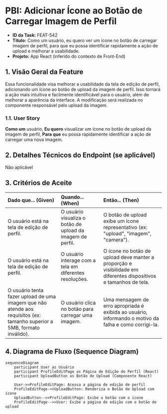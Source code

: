 # PBI: Adicionar Ícone ao Botão de Carregar Imagem de Perfil

- **ID da Task:** FEAT-542
- **Título:** Como um usuário, eu quero ver um ícone no botão de carregar imagem de perfil, para que eu possa identificar rapidamente a ação de upload e melhorar a usabilidade.
- **Projeto:** App React (inferido do contexto de Front-End)

## 1. Visão Geral da Feature
Essa funcionalidade visa melhorar a usabilidade da tela de edição de perfil, adicionando um ícone ao botão de upload da imagem de perfil. Isso tornará a ação mais intuitiva e facilmente identificável para o usuário, além de melhorar a aparência da interface. A modificação será realizada no componente responsável pelo upload da imagem.

### 1.1. User Story
**Como um** usuário,
**Eu quero** visualizar um ícone no botão de upload da imagem de perfil,
**Para que** eu possa rapidamente identificar a ação de carregar uma nova imagem.

## 2. Detalhes Técnicos do Endpoint (se aplicável)
Não aplicável

## 3. Critérios de Aceite
| Dado que... (Given) | Quando... (When) | Então... (Then) |
| :--- | :--- | :--- |
| O usuário está na tela de edição de perfil. | O usuário visualiza o botão de upload da imagem de perfil. | O botão de upload exibe um ícone representativo (ex: "upload", "imagem", "camera"). |
| O usuário está na tela de edição de perfil. | O usuário interage com a tela em diferentes resoluções. | O ícone no botão de upload deve manter a proporção e visibilidade em diferentes dispositivos e tamanhos de tela. |
| O usuário tenta fazer upload de uma imagem que não atende aos requisitos (ex: tamanho superior a 5MB, formato inválido). | O usuário clica no botão para carregar uma imagem. | Uma mensagem de erro apropriada é exibida ao usuário, informando o motivo da falha e como corrigi-la. |

## 4. Diagrama de Fluxo (Sequence Diagram)
```mermaid
sequenceDiagram
    participant User as Usuário
    participant ProfileEditPage as Página de Edição de Perfil (React)
    participant UploadButton as Botão de Upload (Componente React)

    User->>ProfileEditPage: Acessa a página de edição de perfil
    ProfileEditPage->>UploadButton: Renderiza o Botão de Upload com ícone
    UploadButton-->>ProfileEditPage: Exibe o botão com o ícone
    ProfileEditPage-->>User: Exibe a página de edição com o botão de upload
```
